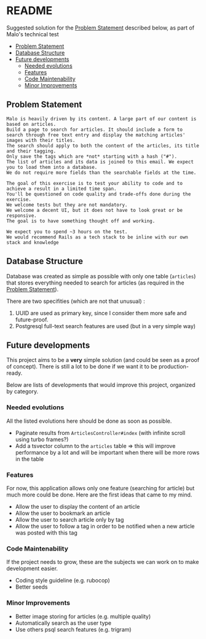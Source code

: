 # README

Suggested solution for the [Problem Statement](#problem-statement) described below, as part of Malo's technical test

* [Problem Statement](#problem-statement)
* [Database Structure](#database-structure)
* [Future developments](#future-developments)
  * [Needed evolutions](#needed-evolutions)
  * [Features](#features)
  * [Code Maintenability](#code-maintenability)
  * [Minor Improvements](#minor-improvements)

## Problem Statement

```
Malo is heavily driven by its content. A large part of our content is based on articles.
Build a page to search for articles. It should include a form to search through free text entry and display the matching articles' images with their titles.
The search should apply to both the content of the articles, its title and their tagging.
Only save the tags which are *not* starting with a hash ("#").
The list of articles and its data is joined to this email. We expect you to load them into a database.
We do not require more fields than the searchable fields at the time.

The goal of this exercise is to test your ability to code and to achieve a result in a limited time span.
You'll be questioned on code quality and trade-offs done during the exercise.
We welcome tests but they are not mandatory.
We welcome a decent UI, but it does not have to look great or be responsive.
The goal is to have something thought off and working.

We expect you to spend ~3 hours on the test.
We would recommend Rails as a tech stack to be inline with our own stack and knowledge
```

## Database Structure

Database was created as simple as possible with only one table (`articles`) that stores everything needed to search for articles (as required in the [Problem Statement](#problem-statement)).

There are two specifities (which are not that unusual) :
1. UUID are used as primary key, since I consider them more safe and future-proof.
2. Postgresql full-text search features are used (but in a very simple way)

## Future developments

This project aims to be a **very** simple solution (and could be seen as a proof of concept). There is still a lot to be done if we want it to be production-ready.

Below are lists of developments that would improve this project, organized by category.

### Needed evolutions

All the listed evolutions here should be done as soon as possible.

* Paginate results from `ArticlesController#index` (with infinite scroll using turbo frames?)
* Add a tsvector column to the `articles` table => this will improve performance by a lot and will be important when there will be more rows in the table

### Features

For now, this application allows only one feature (searching for article) but much more could be done. Here are the first ideas that came to my mind.

* Allow the user to display the content of an article
* Allow the user to bookmark an article
* Allow the user to search article only by tag
* Allow the user to follow a tag in order to be notified when a new article was posted with this tag

### Code Maintenability

If the project needs to grow, these are the subjects we can work on to make development easier.

* Coding style guideline (e.g. rubocop)
* Better seeds

### Minor Improvements

* Better image storing for articles (e.g. multiple quality)
* Automatically search as the user type
* Use others psql search features (e.g. trigram)
